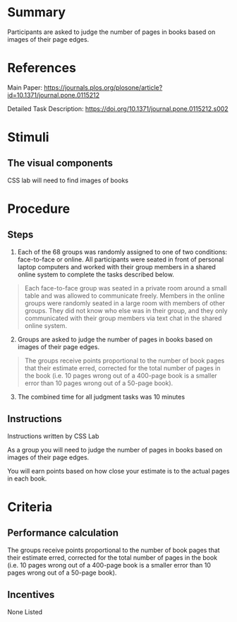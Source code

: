 # Summary
Participants are asked to judge the number of pages in books based on images of their page edges.


# References
Main Paper: https://journals.plos.org/plosone/article?id=10.1371/journal.pone.0115212

Detailed Task Description: https://doi.org/10.1371/journal.pone.0115212.s002
# Stimuli
## The visual components
CSS lab will need to find images of books 

# Procedure
## Steps
1. Each of the 68 groups was randomly assigned to one of two conditions: face-to-face or online. All participants were seated in front of personal laptop computers and worked with their group members in a shared online system to complete the tasks described below. 
> Each face-to-face group was seated in a private room around a small table and was allowed to communicate freely.
>  Members in the online groups were randomly seated in a large room with members of other groups. They did not know who else was in their group, and they only communicated with their group members via text chat in the shared online system. 
2. Groups are asked to judge the number of pages in books based on images of their page edges. 
> The groups receive points proportional to the number of book pages that their estimate erred, corrected for the total number of pages in the book (i.e. 10 pages wrong out of a 400-page book is a smaller error than 10 pages wrong out of a 50-page book). 
3. The combined time for all judgment tasks was 10 minutes

## Instructions
Instructions written by CSS Lab 

As a group you will need to judge the number of pages in books based on images of their page edges. 

You will earn points based on how close your estimate is to the actual pages in each book. 

# Criteria
## Performance calculation
The groups receive points proportional to the number of book pages that their estimate erred, corrected for the total number of pages in the book (i.e. 10 pages wrong out of a 400-page book is a smaller error than 10 pages wrong out of a 50-page book). 
 

## Incentives
None Listed
